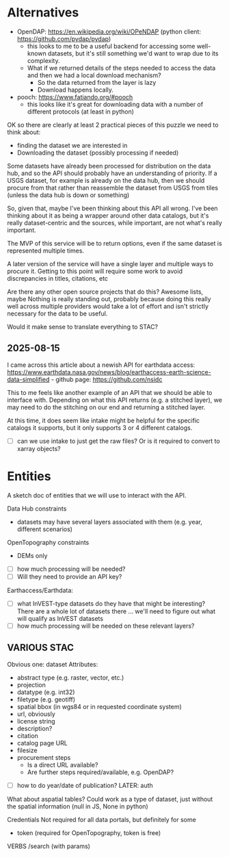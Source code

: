 # Alternatives

- OpenDAP: https://en.wikipedia.org/wiki/OPeNDAP (python client: https://github.com/pydap/pydap)
    - this looks to me to be a useful backend for accessing some well-known datasets, but it's still something we'd want to wrap due to its complexity.
    - What if we returned details of the steps needed to access the data and then we had a local download mechanism?
        - So the data returned from the layer is lazy
        - Download happens locally.
- pooch: https://www.fatiando.org/#pooch
    - this looks like it's great for downloading data with a number of different protocols (at least in python)


OK so there are clearly at least 2 practical pieces of this puzzle we need to think about:
- finding the dataset we are interested in
- Downloading the dataset (possibly processing if needed)

Some datasets have already been processed for distribution on the data hub, and
so the API should probably have an understanding of priority.  If a USGS
dataset, for example is already on the data hub, then we should procure from
that rather than reassemble the dataset from USGS from tiles (unless the data
hub is down or something)

So, given that, maybe I've been thinking about this API all wrong.  I've been
thinking about it as being a wrapper around other data catalogs, but it's
really dataset-centric and the sources, while important, are not what's really important.

The MVP of this service will be to return options, even if the same dataset is represented multiple times.

A later version of the service will have a single layer and multiple ways to procure it.
Getting to this point will require some work to avoid discrepancies in titles, citations, etc

Are there any other open source projects that do this?
Awesome lists, maybe
Nothing is really standing out, probably because doing this really well across multiple providers would take a lot of effort and isn't strictly necessary for the data to be useful.

Would it make sense to translate everything to STAC?


## 2025-08-15
I came across this article about a newish API for earthdata access: https://www.earthdata.nasa.gov/news/blog/earthaccess-earth-science-data-simplified
    - github page: https://github.com/nsidc

This to me feels like another example of an API that we should be able to interface with.
Depending on what this API returns (e.g. a stitched layer), we may need to do the stitching on our end and returning a stitched layer.

At this time, it does seem like intake might be helpful for the specific catalogs it supports, but it only supports 3 or 4 different catalogs.
- [ ] can we use intake to just get the raw files?  Or is it required to convert to xarray objects?




# Entities

A sketch doc of entities that we will use to interact with the API.

Data Hub constraints
- datasets may have several layers associated with them (e.g. year, different scenarios)

OpenTopography constraints
- DEMs only
- [ ] how much processing will be needed?
- [ ] Will they need to provide an API key?

Earthaccess/Earthdata:
- [ ] what InVEST-type datasets do they have that might be interesting?
    There are a whole lot of datasets there ... we'll need to figure out what will qualify as InVEST datasets
- [ ] how much processing will be needed on these relevant layers?

VARIOUS STAC
-




Obvious one: dataset
Attributes:
- abstract type (e.g. raster, vector, etc.)
- projection
- datatype (e.g. int32)
- filetype (e.g. geotiff)
- spatial bbox (in wgs84 or in requested coordinate system)
- url, obviously
- license string
- description?
- citation
- catalog page URL
- filesize
- procurement steps
    - Is a direct URL available?
    - Are further steps required/available, e.g. OpenDAP?
- [ ] how to do year/date of publication?
LATER: auth

What about aspatial tables?
Could work as a type of dataset, just without the spatial information (null in JS, None in python)


Credentials
Not required for all data portals, but definitely for some
- token (required for OpenTopography, token is free)





VERBS
/search (with params)
